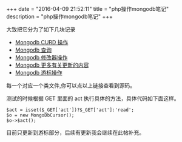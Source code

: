 +++
date        = "2016-04-09 21:52:11"
title       = "php操作mongodb笔记"
description = "php操作mongodb笔记"
+++


大致把它分为了如下几块记录

* <a href="https://github.com/zhengyin/blog/blob/master/code/php-mongo/curd.php" target="_blank">Mongodb CURD 操作</a>
* <a href="https://github.com/zhengyin/blog/blob/master/code/php-mongo/find.php" target="_blank">Mongodb 查询</a>
* <a href="https://github.com/zhengyin/blog/blob/master/code/php-mongo/modify.php" target="_blank">Mongodb 修改器操作</a>
* <a href="https://github.com/zhengyin/blog/blob/master/code/php-mongo/update.php" target="_blank">Mongodb 更多有关更新的内容</a>
* <a href="https://github.com/zhengyin/blog/blob/master/code/php-mongo/cursor.php" target="_blank">Mongodb 游标操作</a>


每一个对应一个类文件,你可以点以上链接查看到源码。

测试的时候根据 GET 里面的 act 执行具体的方法，具体代码如下面这样。

	$act = isset($_GET['act'])?$_GET['act']:'read';
	$o = new MongoDbCursor();
	$o->$act();

<!--more-->

目前只更新到游标部分，后续有更新我会继续在此帖补充。
